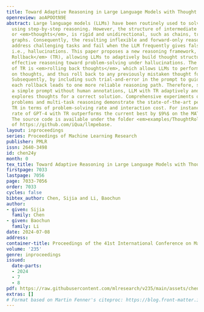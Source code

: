 ```yaml
---
title: Toward Adaptive Reasoning in Large Language Models with Thought Rollback
openreview: aoAPOOtN9E
abstract: Large language models (LLMs) have been routinely used to solve various tasks
  using step-by-step reasoning. However, the structure of intermediate reasoning steps,
  or <em>thoughts</em>, is rigid and unidirectional, such as chains, trees, or acyclic-directed
  graphs. Consequently, the resulting inflexible and forward-only reasoning may not
  address challenging tasks and fail when the LLM frequently gives false responses,
  i.e., hallucinations. This paper proposes a new reasoning framework, called <em>Thought
  Rollback</em> (TR), allowing LLMs to adaptively build thought structure while maintaining
  effective reasoning toward problem-solving under hallucinations. The core mechanism
  of TR is <em>rolling back thoughts</em>, which allows LLMs to perform error analysis
  on thoughts, and thus roll back to any previously mistaken thought for revision.
  Subsequently, by including such trial-and-error in the prompt to guide the LLM,
  each rollback leads to one more reliable reasoning path. Therefore, starting with
  a simple prompt without human annotations, LLM with TR adaptively and gradually
  explores thoughts for a correct solution. Comprehensive experiments on mathematical
  problems and multi-task reasoning demonstrate the state-of-the-art performance of
  TR in terms of problem-solving rate and interaction cost. For instance, the solving
  rate of GPT-4 with TR outperforms the current best by $9%$ on the MATH dataset.
  The source code is available under the folder <em>examples/ThoughtRollback</em>
  of https://github.com/iQua/llmpebase.
layout: inproceedings
series: Proceedings of Machine Learning Research
publisher: PMLR
issn: 2640-3498
id: chen24y
month: 0
tex_title: Toward Adaptive Reasoning in Large Language Models with Thought Rollback
firstpage: 7033
lastpage: 7056
page: 7033-7056
order: 7033
cycles: false
bibtex_author: Chen, Sijia and Li, Baochun
author:
- given: Sijia
  family: Chen
- given: Baochun
  family: Li
date: 2024-07-08
address:
container-title: Proceedings of the 41st International Conference on Machine Learning
volume: '235'
genre: inproceedings
issued:
  date-parts:
  - 2024
  - 7
  - 8
pdf: https://raw.githubusercontent.com/mlresearch/v235/main/assets/chen24y/chen24y.pdf
extras: []
# Format based on Martin Fenner's citeproc: https://blog.front-matter.io/posts/citeproc-yaml-for-bibliographies/
---
```

